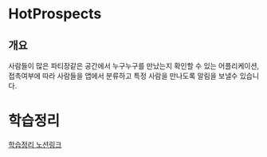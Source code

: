 # HotProspects
## 개요
사람들이 많은 파티장같은 공간에서 누구누구를 만났는지 확인할 수 있는 어플리케이션, 접촉여부에 따라 사람들을 앱에서 분류하고 특정 사람을 만나도록 알림을 보낼수 있습니다.



# 학습정리
[학습정리 노션링크](https://cactus-snout-d26.notion.site/Application11-Hot-Prospect-cbae28a2821e42ceb8865a355e52cb90)
